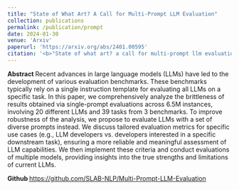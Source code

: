 ```yaml
---
title: "State of What Art? A Call for Multi-Prompt LLM Evaluation"
collection: publications
permalink: /publication/prompt
date: 2024-01-30
venue: 'Arxiv'
paperurl: 'https://arxiv.org/abs/2401.00595'
citation: '<b>"State of what art? a call for multi-prompt llm evaluation."</b> Moran Mizrahi, Guy Kaplan, Dan Malkin, Rotem Dror, Dafna Shahaf, Gabriel Stanovsky. <i> arXiv preprint arXiv:2401.00595.</i>'
---
```


<b> Abstract </b>
Recent advances in large language models (LLMs) have led to the development of various evaluation benchmarks. These benchmarks typically rely on a single instruction template for evaluating all LLMs on a specific task. In this paper, we comprehensively analyze the brittleness of results obtained via single-prompt evaluations across 6.5M instances, involving 20 different LLMs and 39 tasks from 3 benchmarks. To improve robustness of the analysis, we propose to evaluate LLMs with a set of diverse prompts instead. We discuss tailored evaluation metrics for specific use cases (e.g., LLM developers vs. developers interested in a specific downstream task), ensuring a more reliable and meaningful assessment of LLM capabilities. We then implement these criteria and conduct evaluations of multiple models, providing insights into the true strengths and limitations of current LLMs.

<b> Github </b>
https://github.com/SLAB-NLP/Multi-Prompt-LLM-Evaluation
